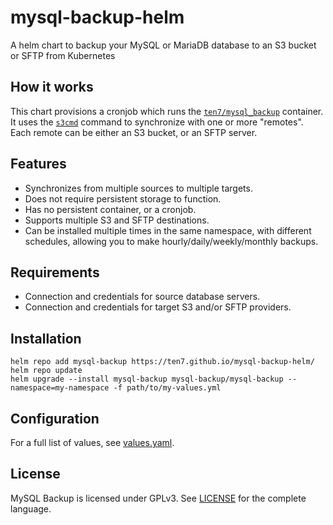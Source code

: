 # mysql-backup-helm

A helm chart to backup your MySQL or MariaDB database to an S3 bucket or SFTP from Kubernetes

## How it works

This chart provisions a cronjob which runs the [`ten7/mysql_backup`](https://hub.docker.com/repository/docker/ten7/mysql-backup) container. It uses the [`s3cmd`](https://s3tools.org) command to synchronize with one or more "remotes". Each remote can be either an S3 bucket, or an SFTP server.

## Features

* Synchronizes from multiple sources to multiple targets.
* Does not require persistent storage to function.
* Has no persistent container, or a cronjob.
* Supports multiple S3 and SFTP destinations.
* Can be installed multiple times in the same namespace, with different schedules, allowing you to make hourly/daily/weekly/monthly backups.

## Requirements

* Connection and credentials for source database servers.
* Connection and credentials for target S3 and/or SFTP providers.

## Installation

```shell
helm repo add mysql-backup https://ten7.github.io/mysql-backup-helm/
helm repo update
helm upgrade --install mysql-backup mysql-backup/mysql-backup --namespace=my-namespace -f path/to/my-values.yml
```

## Configuration

For a full list of values, see [values.yaml](https://raw.githubusercontent.com/ten7/mysql-backup-helm/main/charts/mysql-backup/values.yaml).

## License

MySQL Backup is licensed under GPLv3. See [LICENSE](https://raw.githubusercontent.com/ten7/mysql-backup-helm/main/LICENSE) for the complete language.

